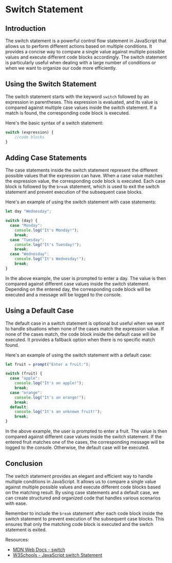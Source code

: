 # Switch Statement

## Introduction

The switch statement is a powerful control flow statement in JavaScript that allows us to perform different actions based on multiple conditions. It provides a concise way to compare a single value against multiple possible values and execute different code blocks accordingly. The switch statement is particularly useful when dealing with a large number of conditions or when we want to organize our code more efficiently.

## Using the Switch Statement

The switch statement starts with the keyword `switch` followed by an expression in parentheses. This expression is evaluated, and its value is compared against multiple case values inside the switch statement. If a match is found, the corresponding code block is executed.

Here's the basic syntax of a switch statement:

```javascript
switch (expression) {
    //code blocks
}
```

## Adding Case Statements

The case statements inside the switch statement represent the different possible values that the expression can have. When a case value matches the expression value, the corresponding code block is executed. Each case block is followed by the `break` statement, which is used to exit the switch statement and prevent execution of the subsequent case blocks.

Here's an example of using the switch statement with case statements:

```javascript
let day "Wednesday";

switch (day) {
  case "Monday":
    console.log("It's Monday!");
    break;
  case "Tuesday":
    console.log("It's Tuesday!");
    break;
  case "Wednesday":
    console.log("It's Wednesday!");
    break;
}
```

In the above example, the user is prompted to enter a day. The value is then compared against different case values inside the switch statement. Depending on the entered day, the corresponding code block will be executed and a message will be logged to the console.

## Using a Default Case

The default case in a switch statement is optional but useful when we want to handle situations when none of the cases match the expression value. If none of the cases match, the code block inside the default case will be executed. It provides a fallback option when there is no specific match found.

Here's an example of using the switch statement with a default case:

```javascript
let fruit = prompt("Enter a fruit:");

switch (fruit) {
  case "apple":
    console.log("It's an apple!");
    break;
  case "orange":
    console.log("It's an orange!");
    break;
  default:
    console.log("It's an unknown fruit!");
    break;
}
```

In the above example, the user is prompted to enter a fruit. The value is then compared against different case values inside the switch statement. If the entered fruit matches one of the cases, the corresponding message will be logged to the console. Otherwise, the default case will be executed.

## Conclusion

The switch statement provides an elegant and efficient way to handle multiple conditions in JavaScript. It allows us to compare a single value against multiple possible values and execute different code blocks based on the matching result. By using case statements and a default case, we can create structured and organized code that handles various scenarios with ease.

Remember to include the `break` statement after each code block inside the switch statement to prevent execution of the subsequent case blocks. This ensures that only the matching code block is executed and the switch statement is exited.

Resources:
- [MDN Web Docs - switch](https://developer.mozilla.org/en-US/docs/Web/JavaScript/Reference/Statements/switch)
- [W3Schools - JavaScript switch Statement](https://www.w3schools.com/js/js_switch.asp)